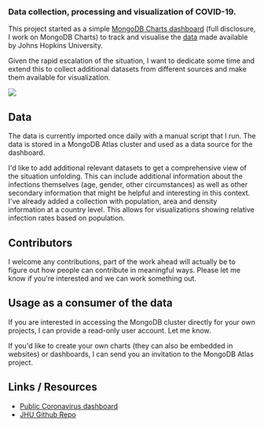 

### Data collection, processing and visualization of COVID-19.

This project started as a simple [MongoDB Charts dashboard][public-dashboard] (full disclosure, I work on MongoDB Charts) to track and visualise the [data][github-covid19-jhu] made available by Johns Hopkins University. 

Given the rapid escalation of the situation, I want to dedicate some time and extend this to collect additional datasets from different sources and make them available for visualization. 


![](./dashboard-screenshot.png)


## Data

The data is currently imported once daily with a manual script that I run. The data is stored in a MongoDB Atlas cluster and used as a data source for the dashboard. 

I'd like to add additional relevant datasets to get a comprehensive view of the situation unfolding. This can include additional information about the infections themselves (age, gender, other circumstances) as well as other secondary information that might be helpful and interesting in this context. I've already added a collection with population, area and density information at a country level. This allows for visualizations showing relative infection rates based on population. 

## Contributors

I welcome any contributions, part of the work ahead will actually be to figure out how people can contribute in meaningful ways. Please let me know if you're interested and we can work something out. 

## Usage as a consumer of the data

If you are interested in accessing the MongoDB cluster directly for your own projects, I can provide a read-only user account. Let me know. 

If you'd like to create your own charts (they can also be embedded in websites) or dashboards, I can send you an invitation to the MongoDB Atlas project. 


## Links / Resources

- [Public Coronavirus dashboard][public-dashboard]
- [JHU Github Repo][github-covid19-jhu]


[public-dashboard]: https://charts.mongodb.com/charts-coronavirus-dashboard-yamfx/public/dashboards/4b328ffa-ba5d-435e-af11-b39fc974e47a
[github-covid19-jhu]: https://github.com/CSSEGISandData/COVID-19

